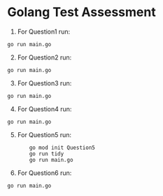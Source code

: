 # Golang Test Assessment

1. For Question1 run:
```
go run main.go
```

2. For Question2 run:
```
go run main.go
```

3. For Question3 run:
```
go run main.go
```

4. For Question4 run:
```
go run main.go
```

5. For Question5 run:
```
       go mod init Question5
       go run tidy
       go run main.go
```

6. For Question6 run:
```
go run main.go
```
